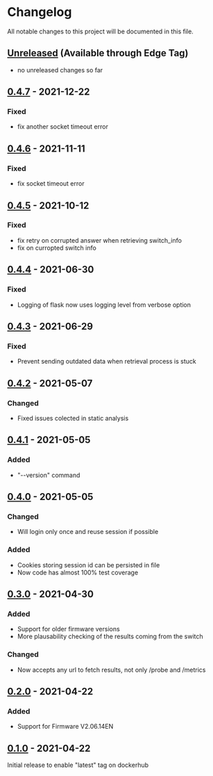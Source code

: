 # Changelog
All notable changes to this project will be documented in this file.

## [Unreleased] (Available through Edge Tag)
- no unreleased changes so far

## [0.4.7] - 2021-12-22
### Fixed
- fix another socket timeout error

## [0.4.6] - 2021-11-11
### Fixed
- fix socket timeout error

## [0.4.5] - 2021-10-12
### Fixed
- fix retry on corrupted answer when retrieving switch_info
- fix on curropted switch info

## [0.4.4] - 2021-06-30
### Fixed
- Logging of flask now uses logging level from verbose option

## [0.4.3] - 2021-06-29
### Fixed
- Prevent sending outdated data when retrieval process is stuck

## [0.4.2] - 2021-05-07
### Changed
- Fixed issues colected in static analysis

## [0.4.1] - 2021-05-05
### Added
- "--version" command
## [0.4.0] - 2021-05-05
### Changed
- Will login only once and reuse session if possible

### Added
- Cookies storing session id can be persisted in file
- Now code has almost 100% test coverage

## [0.3.0] - 2021-04-30
### Added
- Support for older firmware versions
- More plausability checking of the results coming from the switch

### Changed
- Now accepts any url to fetch results, not only /probe and /metrics

## [0.2.0] - 2021-04-22
### Added
- Support for Firmware V2.06.14EN

## [0.1.0] - 2021-04-22
Initial release to enable "latest" tag on dockerhub

[unreleased]: https://github.com/tillsteinbach/prosafe_exporter_python/compare/v0.4.7...HEAD
[0.4.7]: https://github.com/tillsteinbach/prosafe_exporter_python/releases/tag/v0.4.7
[0.4.6]: https://github.com/tillsteinbach/prosafe_exporter_python/releases/tag/v0.4.6
[0.4.5]: https://github.com/tillsteinbach/prosafe_exporter_python/releases/tag/v0.4.5
[0.4.4]: https://github.com/tillsteinbach/prosafe_exporter_python/releases/tag/v0.4.4
[0.4.3]: https://github.com/tillsteinbach/prosafe_exporter_python/releases/tag/v0.4.3
[0.4.2]: https://github.com/tillsteinbach/prosafe_exporter_python/releases/tag/v0.4.2
[0.4.1]: https://github.com/tillsteinbach/prosafe_exporter_python/releases/tag/v0.4.1
[0.4.0]: https://github.com/tillsteinbach/prosafe_exporter_python/releases/tag/v0.4.0
[0.3.0]: https://github.com/tillsteinbach/prosafe_exporter_python/releases/tag/v0.3.0
[0.2.0]: https://github.com/tillsteinbach/prosafe_exporter_python/releases/tag/v0.2.0
[0.1.0]: https://github.com/tillsteinbach/prosafe_exporter_python/releases/tag/v0.1.0
